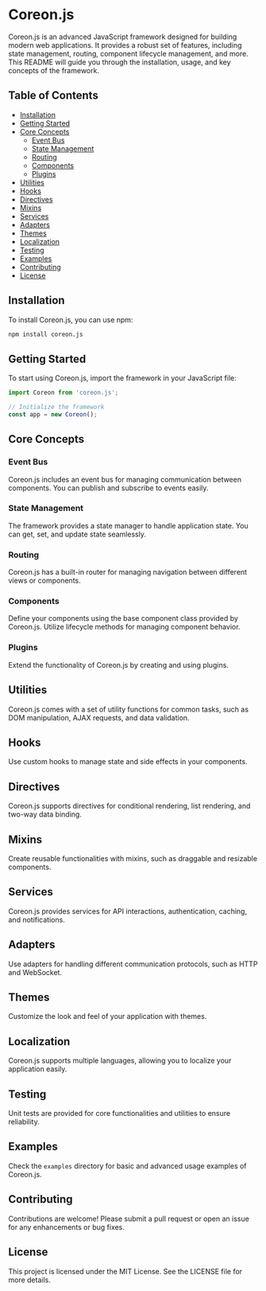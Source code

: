 # Coreon.js

Coreon.js is an advanced JavaScript framework designed for building modern web applications. It provides a robust set of features, including state management, routing, component lifecycle management, and more. This README will guide you through the installation, usage, and key concepts of the framework.

## Table of Contents

- [Installation](#installation)
- [Getting Started](#getting-started)
- [Core Concepts](#core-concepts)
  - [Event Bus](#event-bus)
  - [State Management](#state-management)
  - [Routing](#routing)
  - [Components](#components)
  - [Plugins](#plugins)
- [Utilities](#utilities)
- [Hooks](#hooks)
- [Directives](#directives)
- [Mixins](#mixins)
- [Services](#services)
- [Adapters](#adapters)
- [Themes](#themes)
- [Localization](#localization)
- [Testing](#testing)
- [Examples](#examples)
- [Contributing](#contributing)
- [License](#license)

## Installation

To install Coreon.js, you can use npm:

```bash
npm install coreon.js
```

## Getting Started

To start using Coreon.js, import the framework in your JavaScript file:

```javascript
import Coreon from 'coreon.js';

// Initialize the framework
const app = new Coreon();
```

## Core Concepts

### Event Bus

Coreon.js includes an event bus for managing communication between components. You can publish and subscribe to events easily.

### State Management

The framework provides a state manager to handle application state. You can get, set, and update state seamlessly.

### Routing

Coreon.js has a built-in router for managing navigation between different views or components.

### Components

Define your components using the base component class provided by Coreon.js. Utilize lifecycle methods for managing component behavior.

### Plugins

Extend the functionality of Coreon.js by creating and using plugins.

## Utilities

Coreon.js comes with a set of utility functions for common tasks, such as DOM manipulation, AJAX requests, and data validation.

## Hooks

Use custom hooks to manage state and side effects in your components.

## Directives

Coreon.js supports directives for conditional rendering, list rendering, and two-way data binding.

## Mixins

Create reusable functionalities with mixins, such as draggable and resizable components.

## Services

Coreon.js provides services for API interactions, authentication, caching, and notifications.

## Adapters

Use adapters for handling different communication protocols, such as HTTP and WebSocket.

## Themes

Customize the look and feel of your application with themes.

## Localization

Coreon.js supports multiple languages, allowing you to localize your application easily.

## Testing

Unit tests are provided for core functionalities and utilities to ensure reliability.

## Examples

Check the `examples` directory for basic and advanced usage examples of Coreon.js.

## Contributing

Contributions are welcome! Please submit a pull request or open an issue for any enhancements or bug fixes.

## License

This project is licensed under the MIT License. See the LICENSE file for more details.
